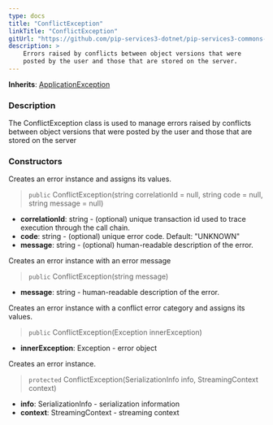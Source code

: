 ```yaml
---
type: docs
title: "ConflictException"
linkTitle: "ConflictException"
gitUrl: "https://github.com/pip-services3-dotnet/pip-services3-commons-dotnet"
description: >
    Errors raised by conflicts between object versions that were
    posted by the user and those that are stored on the server.
---
```


**Inherits**: [ApplicationException](../application_exception)

### Description

The ConflictException class is used to manage errors raised by conflicts between object versions that were posted by the user and those that are stored on the server

### Constructors
Creates an error instance and assigns its values.

> `public` ConflictException(string correlationId = null, string code = null, string message = null)

- **correlationId**: string - (optional) unique transaction id used to trace execution through the call chain.
- **code**: string - (optional) unique error code. Default: "UNKNOWN"
- **message**: string - (optional) human-readable description of the error.


Creates an error instance with an error message

> `public` ConflictException(string message)

- **message**: string - human-readable description of the error.


Creates an error instance with a conflict error category and assigns its values.

> `public` ConflictException(Exception innerException)

- **innerException**: Exception - error object


Creates an error instance.

> `protected` ConflictException(SerializationInfo info, StreamingContext context)

- **info**: SerializationInfo - serialization information
- **context**: StreamingContext - streaming context
